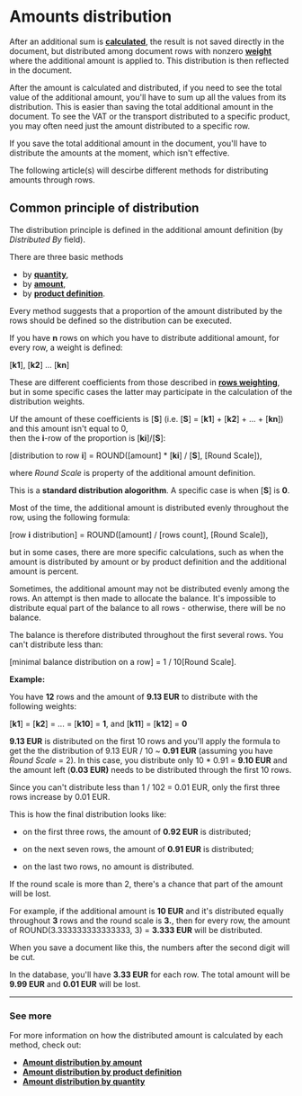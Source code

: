 # Amounts distribution

After an additional sum is **[calculated](https://docs.erp.net/tech/advanced/document-amounts/amounts-calculation/index.html)**, the result is not saved directly in the document, but distributed among document rows with nonzero **[weight](https://docs.erp.net/tech/advanced/document-amounts/rows-weighting.html)** where the additional amount is applied to. This distribution is then reflected in the document. 

After the amount is calculated and distributed, if you need to see the total value of the additional amount, you'll have to sum up all the values from its  distribution. This is easier than saving the total additional amount in the document. To see the VAT or the transport distributed to a specific product, you may often need just the amount distributed to a specific row.

If you save the total additional amount in the document, you'll have to distribute the amounts at the moment, which isn't effective. 

The following article(s) will descirbe different methods for distributing amounts through rows. 

## Common principle of distribution

The distribution principle is defined in the additional amount definition  (by *Distributed By* field). 

There are three basic methods

- by **[quantity](https://docs.erp.net/tech/advanced/document-amounts/amounts-distribution/by-quantity.html)**,
- by **[amount](https://docs.erp.net/tech/advanced/document-amounts/amounts-distribution/by-amount.html)**, 
- by **[product definition](https://docs.erp.net/tech/advanced/document-amounts/amounts-distribution/by-product-definition.html)**. 
 
Every method suggests that a proportion of the amount distributed by the rows should be defined so the distribution can be executed.

If you have **n** rows on which you have to distribute additional amount, for every row, a weight is defined:

[**k1**], [**k2**] ... [**kn**]

These are different coefficients from those described in **[rows weighting](https://docs.erp.net/tech/advanced/document-amounts/rows-weighting.html)**, but in some specific cases the latter may participate in the calculation of the distribution weights. 

Uf the amount of these coefficients is [**S**] (i.e. [**S**] = [**k1**] + [**k2**] + ... + [**kn**]) and this amount isn't equal to 0, <br> then the **i**-row of the proportion is [**ki**]/[**S**]:

[distribution to row **i**] = ROUND([amount] * [**ki**] / [**S**], [Round Scale]),

where *Round Scale* is property of the additional amount definition. 

This is a **standard distribution alogorithm**. A specific case is when [**S**] is **0**. 

Most of the time, the additional amount is distributed evenly throughout the row, using the following formula:

[row **i** distribution] = ROUND([amount] / [rows count], [Round Scale]),

but in some cases, there are more specific calculations, such as when the amount is distributed by amount or by product definition and the additional amount is percent.

Sometimes, the additional amount may not be distributed evenly among the rows. An attempt is then made to allocate the balance. It's impossible to distribute equal part of the balance to all rows - otherwise, there will be no balance. 

The balance is therefore distributed throughout the first several rows. You can't distribute less than:

[minimal balance distribution on a row] = 1 / 10[Round Scale].

**Example:**

You have **12** rows and the amount of **9.13 EUR** to distribute with the following weights: 

[**k1**] = [**k2**] = ... = [**k10**] = **1**, and [**k11**] = [**k12**] = **0**

**9.13 EUR** is distributed on the first 10 rows and you'll apply the formula to get the the distribution of 9.13 EUR / 10 ~ **0.91 EUR** (assuming you have _Round Scale_ = 2). In this case, you distribute only 10 * 0.91 = **9.10 EUR** and the amount left (**0.03 EUR)** needs to be distributed through the first 10 rows.

Since you can't distribute less than 1 / 102 = 0.01 EUR, only the first three rows increase by 0.01 EUR.

This is how the final distribution looks like: 

- on the first three rows, the amount of **0.92 EUR** is distributed;

- on the next seven rows, the amount of **0.91 EUR** is distributed;

- on the last two rows, no amount is distributed. 
 
If the round scale is more than 2, there's a chance that part of the amount will be lost. 

For example, if the additional amount is **10 EUR** and it's distributed equally throughout **3** rows and the round scale is **3.**, then for every row, the amount of ROUND(3.333333333333333, 3) = **3.333 EUR** will be distributed. 

When you save a document like this, the numbers after the second digit will be cut. 

In the database, you'll have **3.33 EUR** for each row. The total amount will be **9.99 EUR** and **0.01 EUR** will be lost.

-----------
### See more 

For more information on how the distributed amount is calculated by each method, check out:

- **[Amount distribution by amount](https://docs.erp.net/tech/advanced/document-amounts/amounts-distribution/by-amount.html)**
- **[Amount distribution by product definition](https://docs.erp.net/tech/advanced/document-amounts/amounts-distribution/by-product-definition.html)**
- **[Amount distribution by quantity](https://docs.erp.net/tech/advanced/document-amounts/amounts-distribution/by-quantity.html)**
